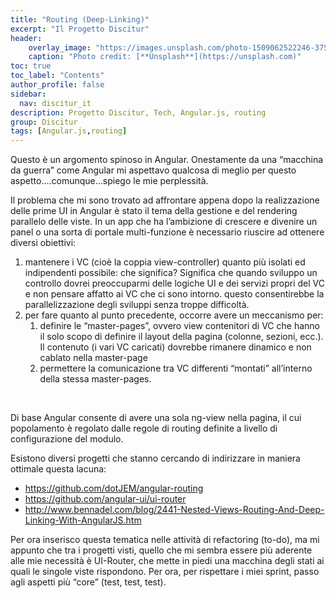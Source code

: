 ```yaml
---
title: "Routing (Deep-Linking)"
excerpt: "Il Progetto Discitur"
header:
    overlay_image: "https://images.unsplash.com/photo-1509062522246-3755977927d7?auto=format&fit=crop&w=1404&q=80"
    caption: "Photo credit: [**Unsplash**](https://unsplash.com)"
toc: true
toc_label: "Contents"
author_profile: false
sidebar:
  nav: discitur_it
description: Progetto Discitur, Tech, Angular.js, routing
group: Discitur
tags: [Angular.js,routing]
---
```


Questo è un argomento spinoso in Angular. Onestamente da una “macchina da
guerra” come Angular mi aspettavo qualcosa di meglio per questo
aspetto….comunque…spiego le mie perplessità.

Il problema che mi sono trovato ad affrontare appena dopo la realizzazione
delle prime UI in Angular è stato il tema della gestione e del rendering parallelo
delle viste. In un app che ha l’ambizione di crescere e divenire un panel o una
sorta di portale multi-funzione è necessario riuscire ad ottenere diversi
obiettivi:

1. mantenere i VC (cioè la coppia
     view-controller) quanto più isolati ed indipendenti possibile: che
     significa? Significa che quando sviluppo un controllo dovrei preoccuparmi
     delle logiche UI e dei servizi propri del VC e non pensare affatto ai VC
     che ci sono intorno. questo consentirebbe la parallelizzazione degli
     sviluppi senza troppe difficoltà. 
2. per fare quanto al punto precedente, occorre
     avere un meccanismo per:
    1. definire le “master-pages”, ovvero view
      contenitori di VC che hanno il solo scopo di definire il layout della
      pagina (colonne, sezioni, ecc.). Il contenuto (i vari VC caricati)
      dovrebbe rimanere dinamico e non cablato nella master-page
    2. permettere la comunicazione tra VC differenti
      “montati” all’interno della stessa master-pages.

 

Di base Angular consente di avere una sola ng-view nella pagina, il cui
popolamento è regolato dalle regole di routing definite a livello di
configurazione del modulo.

Esistono diversi progetti che stanno cercando di indirizzare in maniera
ottimale questa lacuna:

- <a href="https://github.com/dotJEM/angular-routing" target="_blank">https://github.com/dotJEM/angular-routing</a>
- <a href="https://github.com/angular-ui/ui-router" target="_blank">https://github.com/angular-ui/ui-router</a>
- <a href="http://www.bennadel.com/blog/2441-Nested-Views-Routing-And-Deep-Linking-With-AngularJS.htm" target="_blank">http://www.bennadel.com/blog/2441-Nested-Views-Routing-And-Deep-Linking-With-AngularJS.htm</a>


Per ora inserisco questa tematica nelle attività di refactoring (to-do), ma
mi appunto che tra i progetti visti, quello che mi sembra essere più aderente
alle mie necessità è UI-Router, che mette in piedi una macchina degli stati ai
quali le singole viste rispondono. Per ora, per rispettare i miei sprint, passo
agli aspetti più “core” (test, test, test).